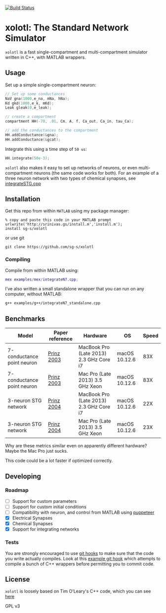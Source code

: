[![Build Status](https://travis-ci.org/sg-s/xolotl.svg?branch=master)](https://travis-ci.org/sg-s/xolotl)

# xolotl: The Standard Network Simulator 

`xolotl` is a fast single-compartment and multi-compartment simulator written in C++, with MATLAB wrappers. 

## Usage

Set up a simple single-compartment neuron:

```c++
// Set up some conductances 
NaV gna(1000,e_na, mNa, hNa);
Kd gkd(1000,e_k, mKd);
Leak gleak(0,e_leak);

// create a compartment 
compartment HH(-70, .01, Cm, A, f, Ca_out, Ca_in, tau_Ca);

// add the conductances to the compartment 
HH.addConductance(&gna);
HH.addConductance(&gcat);

```

Integrate this using a time step of `50 us`:

```c++
HH.integrate(50e-3);

```

`xolotl` also makes it easy to set up networks of neurons, or even multi-compartment neurons (the same code works for both). For an example of a three neuron network with two types of chemical synapses, see [integrateSTG.cpp](/examples/mex/integrateSTG.cpp)

## Installation

Get this repo from within `MATLAB` using my package manager:

```
% copy and paste this code in your MATLAB prompt
urlwrite('http://srinivas.gs/install.m','install.m'); 
install sg-s/xolotl
```

or use git

```
git clone https://github.com/sg-s/xolotl
```

### Compiling 

Compile from within MATLAB using:

```matlab
mex examples/mex/integrateN7.cpp;
```

I've also written a small standalone wrapper that you can run on any computer, without MATLAB:

```bash
g++ examples/g++/integrateN7_standalone.cpp 
```


## Benchmarks

| Model          | Paper reference | Hardware  | OS | Speed | 
| -------          | ------- | ----------- | ------ | -- |
| 7-conductance point neuron  | [Prinz 2003](http://jn.physiology.org/content/90/6/3998)  |  MacBook Pro (Late 2013) 2.3 GHz Core i7    | macOS 10.12.6 | 83X | 
| 7-conductance point neuron  | [Prinz 2003](http://jn.physiology.org/content/90/6/3998)  |  Mac Pro (Late 2013) 3.5 GHz Xeon  | macOS 10.12.6   | 83X | 
| 3-neuron STG network | [Prinz 2004](https://www.nature.com/neuro/journal/v7/n12/full/nn1352.html)  |  MacBook Pro (Late 2013) 2.3 GHz Core i7  | macOS 10.12.6   | 22X | 
| 3-neuron STG network  | [Prinz 2004](https://www.nature.com/neuro/journal/v7/n12/full/nn1352.html)  |  Mac Pro (Late 2013) 3.5 GHz Xeon  | macOS 10.12.6   | 23X | 

Why are these metrics similar even on apparently different hardware? Maybe the Mac Pro just sucks. 

This code could be a lot faster if optimized correctly. 

## Developing 

### Roadmap

- [ ] Support for custom parameters
- [ ] Support for custom initial conditions
- [ ] Compatibility with neuron, and control from MATLAB using [puppeteer](https://github.com/sg-s/puppeteer)
- [x] Electrical Synapses 
- [x] Chemical Synapses
- [x] Support for integrating networks

### Tests

You are strongly encouraged to use [git hooks](https://git-scm.com/docs/githooks) to make sure that the code you write actually compiles. Look at this [example git hook](dev/pre-commit) which attempts to compile a bunch of C++ wrappers before permitting you to commit code. 



## License 

`xolotl` is loosely based on Tim O'Leary's C++ code, which you can see [here](https://github.com/marderlab/oleary_et_al_2014)

GPL v3

